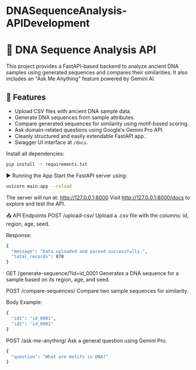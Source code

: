 # DNASequenceAnalysis-APIDevelopment
# 🧬 DNA Sequence Analysis API

This project provides a FastAPI-based backend to analyze ancient DNA samples using generated sequences and compares their similarities. It also includes an "Ask Me Anything" feature powered by Gemini AI.

## 🚀 Features

- Upload CSV files with ancient DNA sample data.
- Generate DNA sequences from sample attributes.
- Compare generated sequences for similarity using motif-based scoring.
- Ask domain-related questions using Google's Gemini Pro API.
- Cleanly structured and easily extendable FastAPI app.
- Swagger UI interface at `/docs`.

Install all dependencies:
```bash
pip install -r requirements.txt
```

▶️ Running the App
Start the FastAPI server using:

```bash
uvicorn main:app --reload
```

The server will run at:
http://127.0.0.1:8000
Visit http://127.0.0.1:8000/docs to explore and test the API.

📤 API Endpoints
POST /upload-csv/
Upload a .csv file with the columns: id, region, age, seed.

Response:
```bash
{
  "message": "Data uploaded and parsed successfully.",
  "total_records": 878
}
```
GET /generate-sequence/?id=id_0001
Generates a DNA sequence for a sample based on its region, age, and seed.

POST /compare-sequences/
Compare two sample sequences for similarity.

Body Example:
```bash
{
  "id1": "id_0001",
  "id2": "id_0002"
}
```

POST /ask-me-anything/
Ask a general question using Gemini Pro.

```bash
{
  "question": "What are motifs in DNA?"
}
```
